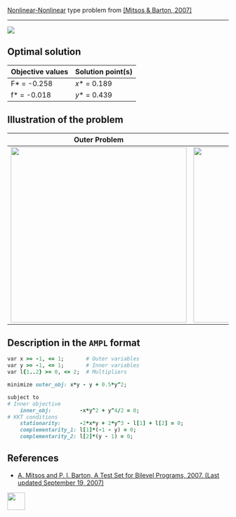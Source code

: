 [Nonlinear-Nonlinear](/test-problems/NLP-NLP-problems) type problem from [\[Mitsos & Barton, 2007\]][Mitsos & Barton, 2007]

---

![](https://github.com/basblsolver/test-problems/wiki/images/mb_2007_19_eq.jpg)

## Optimal solution

Objective values   | Solution point(s) |
------------------ | ----------------- |
F* = -0.258        | _x_* = 0.189      |
f* = -0.018        | _y_* = 0.439      |

## Illustration of the problem

Outer Problem    | Inner Problem    |
---------------- | ---------------- |
<img src="https://github.com/basblsolver/test-problems/wiki/images/mb_2007_19_outer.jpg" width="400"> | <img src="https://github.com/basblsolver/test-problems/wiki/images/mb_2007_19_inner.jpg" width="400"> |

## Description in the `AMPL` format

```ruby
var x >= -1, <= 1;       # Outer variables
var y >= -1, <= 1;       # Inner variables
var l{1..2} >= 0, <= 2;  # Multipliers

minimize outer_obj: x*y - y + 0.5*y^2;

subject to
# Inner objective
    inner_obj:         -x*y^2 + y^4/2 = 0;
# KKT conditions
    stationarity:      -2*x*y + 2*y^3 - l[1] + l[2] = 0;
    complementarity_1: l[1]*(-1 - y) = 0;
    complementarity_2: l[2]*(y - 1) = 0;
```

##  References

 - [A. Mitsos and P. I. Barton, A Test Set for Bilevel Programs, 2007. (Last updated September 19, 2007)](https://www.researchgate.net/publication/228455291_A_test_set_for_bilevel_programs)

[<img src="http://www.interupgrade.com/images/pfeil-backbutton.png" width="40" height="40">](/test-problems/NLP-NLP-problems "Back to summary of NLP-NLP-problems")
  
[Mitsos & Barton, 2007]: https://www.researchgate.net/publication/228455291_A_test_set_for_bilevel_programs
